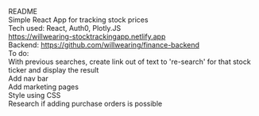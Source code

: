 README<br>
Simple React App for tracking stock prices<br>
Tech used: React, Auth0, Plotly.JS<br>
https://willwearing-stocktrackingapp.netlify.app<br>
Backend: https://github.com/willwearing/finance-backend<br>
To do:</br>
With previous searches, create link out of text to 're-search' for that stock ticker and display the result</br>
Add nav bar </br>
Add marketing pages </br>
Style using CSS </br>
Research if adding purchase orders is possible</br>
